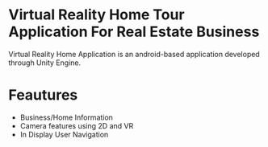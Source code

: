 # Virtual Reality Home Tour Application For Real Estate Business
Virtual Reality Home Application is an android-based application developed through Unity Engine.

# Feautures

* Business/Home Information
* Camera features using 2D and VR
* In Display User Navigation
